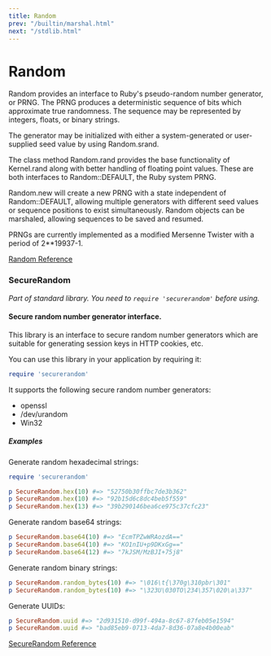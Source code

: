 ```yaml
---
title: Random
prev: "/builtin/marshal.html"
next: "/stdlib.html"
---
```


# Random

Random provides an interface to Ruby's pseudo-random number generator,
or PRNG. The PRNG produces a deterministic sequence of bits which
approximate true randomness. The sequence may be represented by
integers, floats, or binary strings.

The generator may be initialized with either a system-generated or
user-supplied seed value by using Random.srand.

The class method Random.rand provides the base functionality of
Kernel.rand along with better handling of floating point values. These
are both interfaces to Random::DEFAULT, the Ruby system PRNG.

Random.new will create a new PRNG with a state independent of
Random::DEFAULT, allowing multiple generators with different seed values
or sequence positions to exist simultaneously. Random objects can be
marshaled, allowing sequences to be saved and resumed.

PRNGs are currently implemented as a modified Mersenne Twister with a
period of 2\*\*19937-1.

<a href='http://ruby-doc.org/core-2.5.0/Random.html' class='ruby-doc
remote reference' target='_blank'>Random Reference</a>



### SecureRandom

*Part of standard library. You need to `require 'securerandom'` before
using.*

#### Secure random number generator interface.

This library is an interface to secure random number generators which
are suitable for generating session keys in HTTP cookies, etc.

You can use this library in your application by requiring it:


```ruby
require 'securerandom'
```

It supports the following secure random number generators:

* openssl
* /dev/urandom
* Win32

##### Examples

Generate random hexadecimal strings:


```ruby
require 'securerandom'

p SecureRandom.hex(10) #=> "52750b30ffbc7de3b362"
p SecureRandom.hex(10) #=> "92b15d6c8dc4beb5f559"
p SecureRandom.hex(13) #=> "39b290146bea6ce975c37cfc23"
```

Generate random base64 strings:


```ruby
p SecureRandom.base64(10) #=> "EcmTPZwWRAozdA=="
p SecureRandom.base64(10) #=> "KO1nIU+p9DKxGg=="
p SecureRandom.base64(12) #=> "7kJSM/MzBJI+75j8"
```

Generate random binary strings:


```ruby
p SecureRandom.random_bytes(10) #=> "\016\t{\370g\310pbr\301"
p SecureRandom.random_bytes(10) #=> "\323U\030TO\234\357\020\a\337"
```

Generate UUIDs:


```ruby
p SecureRandom.uuid #=> "2d931510-d99f-494a-8c67-87feb05e1594"
p SecureRandom.uuid #=> "bad85eb9-0713-4da7-8d36-07a8e4b00eab"
```

<a
href='https://ruby-doc.org/stdlib-2.5.0/libdoc/securerandom/rdoc/SecureRandom.html'
class='ruby-doc remote reference' target='_blank'>SecureRandom
Reference</a>

